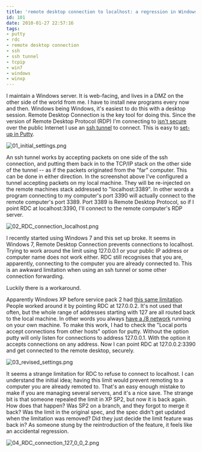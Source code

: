 ```yaml
---
title: 'remote desktop connection to localhost: a regression in Windows 7?'
id: 101
date: 2010-01-27 22:57:16
tags:
- putty
- rdc
- remote desktop connection
- ssh
- ssh tunnel
- tcpip
- win7
- windows
- winxp
---
```


I maintain a Windows server. It is web-facing, and lives in a DMZ on the other side of the world from me. I have to install new programs every now and then. Windows being Windows, it's easiest to do this with a desktop session. Remote Desktop Connection is the key tool for doing this. Since the version of Remote Desktop Protocol (RDP) I'm connecting to [isn't secure](http://en.wikipedia.org/wiki/Remote_Desktop_Protocol) over the public Internet I use an [ssh tunnel](http://en.wikipedia.org/wiki/Ssh_tunnel#SSH_tunneling) to connect. This is easy to [set-up in Putty](http://oldsite.precedence.co.uk/nc/putty.html).

![01_initial_settings.png](http://intwoplacesatonce.com/wp-content/uploads/2010/01/01_initial_settings.png)

An ssh tunnel works by accepting packets on one side of the ssh connection, and putting them back in to the TCP/IP stack on the other side of the tunnel -- as if the packets originated from the "far" computer. This can be done in either direction. In the screenshot above I've configured a tunnel accepting packets on my local machine. They will be re-injected on the remote machines stack addressed to "localhost:3389". In other words a program connecting to my computer's port 3390 will actually connect to the remote computer's port 3389\. Port 3389 is Remote Desktop Protocol, so if I point RDC at localhost:3390, I'll connect to the remote computer's RDP server.

![02_RDC_connection_localhost.png](http://intwoplacesatonce.com/wp-content/uploads/2010/01/02_RDC_connection_localhost.png)

I recently started using Windows 7 and this set up broke. It seems in Windows 7, Remote Desktop Connection prevents connections to localhost. Trying to work around the limit using 127.0.0.1 or your public IP address or computer name does not work either. RDC still recognises that you are, apparently, connecting to the computer you are already connected to. This is an awkward limitation when using an ssh tunnel or some other connection forwarding.

Luckily there is a workaround.

Apparently Windows XP before service pack 2 had [this same limitation](http://www.bitvise.com/remote-desktop). People worked around it by pointing RDC at 127.0.0.2\. It's not used that often, but the whole range of addresses starting with 127 are all routed back to the local machine. In other words you always [have a /8 network](http://en.wikipedia.org/wiki/Localhost#IPv4) running on your own machine. To make this work, I had to check the "Local ports accept connections from other hosts" option for putty. Without the option putty will only listen for connections to address 127.0.0.1\. With the option it accepts connections on any address. Now I can point RDC at 127.0.0.2:3390 and get connected to the remote desktop, securely.

![03_revised_settings.png](http://intwoplacesatonce.com/wp-content/uploads/2010/01/03_revised_settings.png)

It seems a strange limitation for RDC to refuse to connect to localhost. I can understand the initial idea; having this limit would prevent remoting to a computer you are already remoted to. That's an easy enough mistake to make if you are managing several servers, and it's a nice save. The strange bit is that someone repealed the limit in XP SP2, but now it is back again. How does that happen? Was SP2 on a branch, and they forgot to merge it back? Was the limit in the original spec, and the spec didn't get updated when the limitation was removed? Did they just decide the limit feature was back in? As someone stung by the reintroduction of the feature, it feels like an accidental regression.

![04_RDC_connection_127_0_0_2.png](http://intwoplacesatonce.com/wp-content/uploads/2010/01/04_RDC_connection_127_0_0_21.png)
